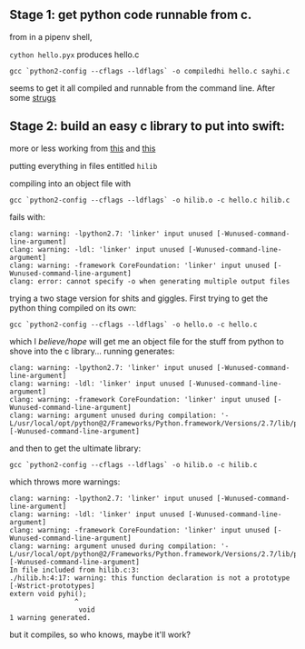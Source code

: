 ## Stage 1: get python code runnable from c.

from in a pipenv shell, 

`cython hello.pyx` produces hello.c

```
gcc `python2-config --cflags --ldflags` -o compiledhi hello.c sayhi.c
```

seems to get it all compiled and runnable from the command line.  After some [strugs](https://stackoverflow.com/questions/56212765/gcc-cant-see-my-cython-hello-world-function?noredirect=1#comment99046691_56212765)



## Stage 2: build an easy c library to put into swift:

more or less working from [this](https://www.cs.swarthmore.edu/~newhall/unixhelp/howto_C_libraries.html) and [this](https://oleb.net/blog/2017/12/importing-c-library-into-swift/)

putting everything in files entitled `hilib`

compiling into an object file with 

```
gcc `python2-config --cflags --ldflags` -o hilib.o -c hello.c hilib.c
```

fails with: 

```
clang: warning: -lpython2.7: 'linker' input unused [-Wunused-command-line-argument]
clang: warning: -ldl: 'linker' input unused [-Wunused-command-line-argument]
clang: warning: -framework CoreFoundation: 'linker' input unused [-Wunused-command-line-argument]
clang: error: cannot specify -o when generating multiple output files
```

trying a two stage version for shits and giggles.  First trying to get the python thing compiled on its own: 

```
gcc `python2-config --cflags --ldflags` -o hello.o -c hello.c
```

which I *believe/hope* will get me an object file for the stuff from python to shove into the c library...  running generates: 

```
clang: warning: -lpython2.7: 'linker' input unused [-Wunused-command-line-argument]
clang: warning: -ldl: 'linker' input unused [-Wunused-command-line-argument]
clang: warning: -framework CoreFoundation: 'linker' input unused [-Wunused-command-line-argument]
clang: warning: argument unused during compilation: '-L/usr/local/opt/python@2/Frameworks/Python.framework/Versions/2.7/lib/python2.7/config' [-Wunused-command-line-argument]
```

and then to get the ultimate library:

```
gcc `python2-config --cflags --ldflags` -o hilib.o -c hilib.c
```

which throws more warnings: 

```
clang: warning: -lpython2.7: 'linker' input unused [-Wunused-command-line-argument]
clang: warning: -ldl: 'linker' input unused [-Wunused-command-line-argument]
clang: warning: -framework CoreFoundation: 'linker' input unused [-Wunused-command-line-argument]
clang: warning: argument unused during compilation: '-L/usr/local/opt/python@2/Frameworks/Python.framework/Versions/2.7/lib/python2.7/config' [-Wunused-command-line-argument]
In file included from hilib.c:3:
./hilib.h:4:17: warning: this function declaration is not a prototype [-Wstrict-prototypes]
extern void pyhi();
                ^
                 void
1 warning generated.
```

but it compiles, so who knows, maybe it'll work?
